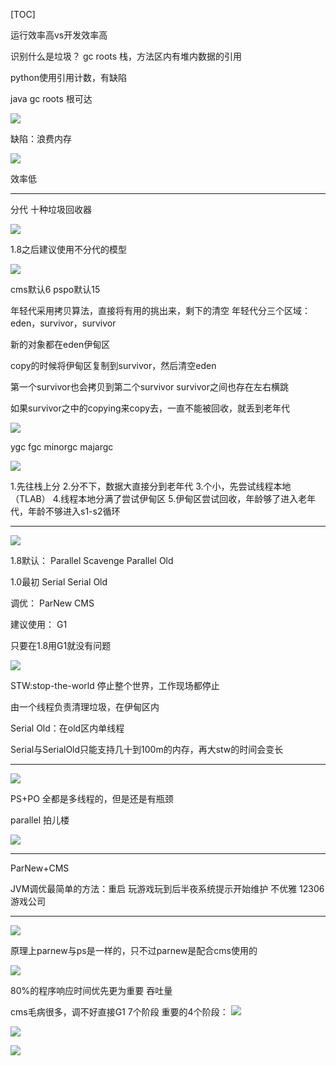 [TOC]

运行效率高vs开发效率高

识别什么是垃圾？
gc roots
栈，方法区内有堆内数据的引用

python使用引用计数，有缺陷

java gc roots 根可达


![](https://raw.githubusercontent.com/1990frog/imagebed/default/1602318446_20200517135430459_11005645.png)

缺陷：浪费内存

![](https://raw.githubusercontent.com/1990frog/imagebed/default/1602318449_20200517140122560_825028986.png)

效率低

---

分代
十种垃圾回收器

![](https://raw.githubusercontent.com/1990frog/imagebed/default/1602318450_20200517140437166_2037433238.png)

1.8之后建议使用不分代的模型

![](https://raw.githubusercontent.com/1990frog/imagebed/default/1602318451_20200517140841019_631249839.png)

cms默认6
pspo默认15

年轻代采用拷贝算法，直接将有用的挑出来，剩下的清空
年轻代分三个区域：eden，survivor，survivor

新的对象都在eden伊甸区

copy的时候将伊甸区复制到survivor，然后清空eden

第一个survivor也会拷贝到第二个survivor
survivor之间也存在左右横跳

如果survivor之中的copying来copy去，一直不能被回收，就丢到老年代

![](https://raw.githubusercontent.com/1990frog/imagebed/default/1602318452_20200517142545464_415511086.png)

ygc
fgc
minorgc
majargc

![](https://raw.githubusercontent.com/1990frog/imagebed/default/1602318453_20200517224651795_1785852973.png)

1.先往栈上分
2.分不下，数据大直接分到老年代
3.个小，先尝试线程本地（TLAB）
4.线程本地分满了尝试伊甸区
5.伊甸区尝试回收，年龄够了进入老年代，年龄不够进入s1-s2循环

---

![](https://raw.githubusercontent.com/1990frog/imagebed/default/1602318454_20200517225522534_620301809.png)

1.8默认：
Parallel Scavenge
Parallel Old

1.0最初
Serial
Serial Old

调优：
ParNew
CMS

建议使用：
G1

只要在1.8用G1就没有问题


![](https://raw.githubusercontent.com/1990frog/imagebed/default/1602318455_20200517225844058_224132118.png)

STW:stop-the-world
停止整个世界，工作现场都停止

由一个线程负责清理垃圾，在伊甸区内

Serial Old：在old区内单线程

Serial与SerialOld只能支持几十到100m的内存，再大stw的时间会变长

---

![](https://raw.githubusercontent.com/1990frog/imagebed/default/1602318456_20200517231615143_58854392.png)

PS+PO 全都是多线程的，但是还是有瓶颈

parallel 拍儿楼

![](https://raw.githubusercontent.com/1990frog/imagebed/default/1602318457_20200517233101871_1986974898.png)

---

ParNew+CMS


JVM调优最简单的方法：重启
玩游戏玩到后半夜系统提示开始维护
不优雅
12306
游戏公司

---

![](https://raw.githubusercontent.com/1990frog/imagebed/default/1602318458_20200518114046915_248668522.png)

原理上parnew与ps是一样的，只不过parnew是配合cms使用的

![](https://raw.githubusercontent.com/1990frog/imagebed/default/1602318458_20200518114359001_1192122379.png)

80%的程序响应时间优先更为重要
吞吐量

cms毛病很多，调不好直接G1
7个阶段
重要的4个阶段：
![](https://raw.githubusercontent.com/1990frog/imagebed/default/1602318459_20200518115252515_967551697.png)

![](https://raw.githubusercontent.com/1990frog/imagebed/default/1602318460_20200519001140205_901494137.png)

![](https://raw.githubusercontent.com/1990frog/imagebed/default/1602318461_20200519001222124_1562347966.png)